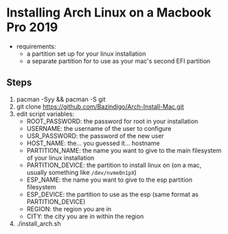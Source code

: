 # Installing Arch Linux on a Macbook Pro 2019
* requirements:
  * a partition set up for your linux installation
  * a separate partition for to use as your mac's second EFI partition

## Steps
1. pacman -Syy && pacman -S git
2. git clone https://github.com/Bazindigo/Arch-Install-Mac.git
3. edit script variables:
    * ROOT_PASSWORD: the password for root in your installation
    * USERNAME: the username of the user to configure
    * USR_PASSWORD: the password of the new user
    * HOST_NAME: the... you guessed it... hostname
    * PARTITION_NAME: the name you want to give to the main filesystem of your linux installation
    * PARTITION_DEVICE: the partition to install linux on (on a mac, usually something like `/dev/nvme0n1pX`)
    * ESP_NAME: the name you want to give to the esp partition filesystem
    * ESP_DEVICE: the partition to use as the esp (same format as PARTITION_DEVICE)
    * REGION: the region you are in
    * CITY: the city you are in within the region
4. ./install_arch.sh
